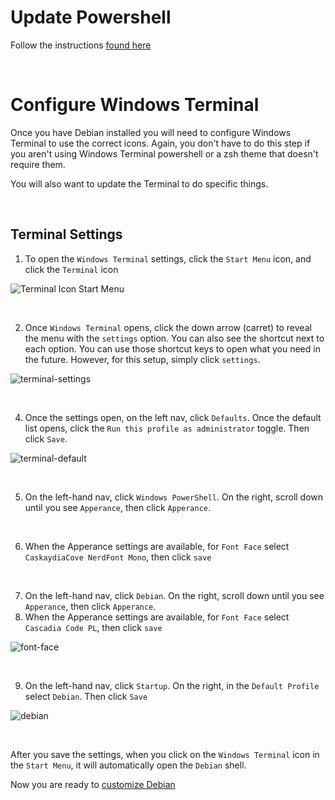 # Update Powershell

Follow the instructions [found here](https://learn.microsoft.com/en-us/powershell/scripting/install/installing-powershell-on-windows)

<br/>

# Configure Windows Terminal

Once you have Debian installed you will need to configure Windows Terminal to use the correct icons. Again, you don't have to do this step if you aren't using Windows Terminal powershell or a zsh theme that doesn't require them.

You will also want to update the Terminal to do specific things.

<br/>

## Terminal Settings

1. To open the `Windows Terminal` settings, click the `Start Menu` icon, and click the `Terminal` icon 

![Terminal Icon Start Menu](https://user-images.githubusercontent.com/516548/192063544-fc6a4fdf-ce4b-4eb4-a160-502a99e01b2d.png)

<br/>

2. Once `Windows Terminal` opens, click the down arrow (carret) to reveal the menu with the `settings` option. You can also see the shortcut next to each option. You can use those shortcut keys to open what you need in the future. However, for this setup, simply click `settings`. 

![terminal-settings](https://user-images.githubusercontent.com/516548/192074778-d5afefac-568d-4a71-96fc-4cd0120f66d4.png)

<br/>

4. Once the settings open, on the left nav, click `Defaults`. Once the default list opens, click the `Run this profile as administrator` toggle. Then click `Save`.

![terminal-default](https://user-images.githubusercontent.com/516548/192075058-c0baa9c7-1a40-4c11-9c73-ef3d1f4b5077.png)

<br/>

5. On the left-hand nav, click `Windows PowerShell`. On the right, scroll down until you see `Apperance`, then click `Apperance`.  


<br/>

6. When the Apperance settings are available, for `Font Face` select `CaskaydiaCove NerdFont Mono`, then click `save` 

<br/>

7. On the left-hand nav, click `Debian`. On the right, scroll down until you see `Apperance`, then click `Apperance`.  
8. When the Apperance settings are available, for `Font Face` select `Cascadia Code PL`, then click `save` 

![font-face](https://user-images.githubusercontent.com/516548/112923270-99eedf00-90d3-11eb-9f97-9c6a19c63da9.png)

<br/> 

9. On the left-hand nav, click `Startup`. On the right, in the `Default Profile` select `Debian`. Then click `Save`

![debian](https://user-images.githubusercontent.com/516548/192075687-0d3eb87e-5536-4492-84db-0760c3c1c61b.png)

<br/>

After you save the settings, when you click on the `Windows Terminal` icon in the `Start Menu`, it will automatically open the `Debian` shell.

Now you are ready to [customize Debian](https://github.com/scott-knight/debian-on-windows-11/blob/main/customize-debian.md)
 
